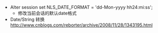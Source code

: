 - Alter session set NLS_DATE_FORMAT = 'dd-Mon-yyyy hh24:mi:ss';
    - 修改当前会话的默认date格式
- Date/String 转换
http://www.cnblogs.com/reborter/archive/2008/11/28/1343195.html